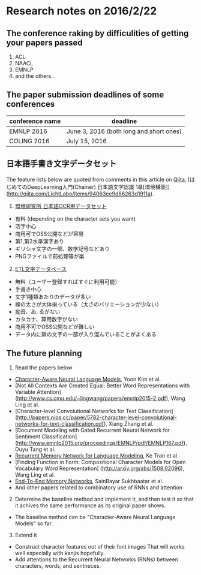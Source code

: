 # Research notes on 2016/2/22

## The conference raking by difficulities of getting your papers passed

1. ACL
2. NAACL
3. EMNLP
4. and the others...


## The paper submission deadlines of some conferences

conference name | deadline
----------------|----------------------------------------
EMNLP 2016      | June 3, 2016 (both long and short ones)
COLING 2016     | July 15, 2016


## 日本語手書き文字データセット

The feature lists below are quoted from comments
in this article on [Qiita](http://qiita.com),
[はじめてのDeepLearning入門(Chainer) 日本語文字認識 1章\[環境構築\]]
(http://qiita.com/LichtLabo/items/94063ee9d66263d1911a).

1. [環境研究所 日本語OCR用データセット](http://naturecode.ddo.jp/home/)
  - 有料 (depending on the character sets you want)
  - 活字中心
  - 商用可でOSS公開などが容易
  - 第1,第2水準漢字あり
  - ギリシャ文字の一部、数学記号などあり
  - PNGファイルで前処理等が楽

2. [ETL文字データベース](http://etlcdb.db.aist.go.jp/?lang=ja)
  - 無料（ユーザー登録すればすぐに利用可能）
  - 手書き中心
  - 文字1種類あたりのデータが多い
  - 線の太さが大体揃っている（太さのバリエーションが少ない）
  - 拗音、ゐ, ゑがない
  - カタカナ、算用数字がない
  - 商用不可でOSS公開などが難しい
  - データ内に隣の文字の一部が入り混んでいることがよくある


## The future planning

1. Read the papers below
  - [Character-Aware Neural Language Models](http://arxiv.org/pdf/1508.06615.pdf),
    Yoon Kim et al.
  - [Not All Contexts Are Created Equal: Better Word Representations with Variable Attention]
    (http://www.cs.cmu.edu/~lingwang/papers/emnlp2015-2.pdf),
    Wang Ling et al.
  - [Character-level Convolutional Networks for Text Classification]
    (http://papers.nips.cc/paper/5782-character-level-convolutional-networks-for-text-classification.pdf),
    Xiang Zhang et al.
  - [Document Modeling with Gated Recurrent Neural Network for Sentiment Classification]
    (http://www.emnlp2015.org/proceedings/EMNLP/pdf/EMNLP167.pdf),
    Duyu Tang et al.
  - [Recurrent Memory Network for Language Modeling](http://arxiv.org/abs/1601.01272),
    Ke Tran et al.
  - [Finding Function in Form: Compositional Character Models for Open Vocabulary Word Representation]
    (http://arxiv.org/abs/1508.02096),
    Wang Ling et al.
  - [End-To-End Memory Networks](http://arxiv.org/abs/1503.08895),
    SainBayar Sukhbaatar et al.
  - And other papers related to combinatory use of RNNs and attention

2. Determine the baseline method and implement it,
   and then test it so that it achives the same performance
   as its original paper shows.
  - The baseline method can be "Character-Aware Neural Language Models" so far.

3. Extend it
  - Construct character features out of their font images
    That will works well especially with kanjis hopefully.
  - Add attentions to the Recurrent Neural Networks (RNNs)
    between characters, words, and sentneces.
